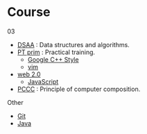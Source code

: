 # Course

03

* [DSAA](./DSAA/) : Data structures and algorithms.
* [PT prim](./src/PT-prim/) : Practical training.
    * [Google C++ Style](./PT-prim/google-style)
    * [vim](./PT-prim/vim/)
* [web 2.0](./web/school/)
    * [JavaScript](./web/javascript/)
* [PCCC](./PCCC/) 
: Principle of computer composition.

Other

* [Git](./git/)
* [Java](./java/)

